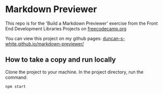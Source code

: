# Markdown Previewer

This repo is for the 'Build a Markdown Previewer' exercise from the Front End Development Libraries Projects on [freecodecamp.org](https://www.freecodecamp.org/learn/front-end-development-libraries/#front-end-development-libraries-projects)

You can view this project on my github pages: [duncan-s-white.github.io/markdown-previewer/](https://duncan-s-white.github.io/markdown-previewer/)


## How to take a copy and run locally

Clone the project to your machine. In the project directory, run the command:

`npm start`
